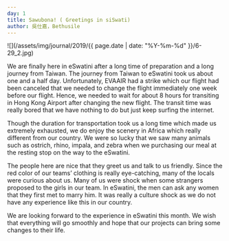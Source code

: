 ```yaml
---
day: 1
title: Sawubona! ( Greetings in siSwati)
author: 吳仕嘉，Bethusile
---
```

![](/assets/img/journal/2019/{{ page.date | date: "%Y-%m-%d" }}/6-29_2.jpg)

We are finally here in eSwatini after a long time of preparation and a long journey from Taiwan. The journey from Taiwan to eSwatini took us about one and a half day. Unfortunately, EVAAIR had a strike which our flight had been canceled that we needed to change the flight immediately one week before our flight. Hence, we needed to wait for about 8 hours for transiting in Hong Kong Airport after changing the new flight. The transit time was really bored that we have nothing to do but just keep surfing the internet.

Though the duration for transportation took us a long time which made us extremely exhausted, we do enjoy the scenery in Africa which really different from our country. We were so lucky that we saw many animals such as ostrich, rhino, impala, and zebra when we purchasing our meal at the resting stop on the way to the eSwatini.

The people here are nice that they greet us and talk to us friendly. Since the red color of our teams’ clothing is really eye-catching, many of the locals were curious about us. Many of us were shock when some strangers proposed to the girls in our team. In eSwatini, the men can ask any women that they first met to marry him. It was really a culture shock as we do not have any experience like this in our country.

We are looking forward to the experience in eSwatini this month. We wish that everything will go smoothly and hope that our projects can bring some changes to their life.